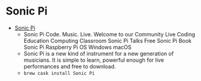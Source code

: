 # Sonic Pi
- [Sonic Pi](https://sonic-pi.net/)
  -  Sonic Pi Code. Music. Live. Welcome to our Community Live Coding Education  Computing Classroom Sonic Pi Talks Free Sonic Pi Book Sonic Pi  Raspberry Pi OS  Windows  macOS
  - Sonic Pi is a new kind of instrument for a new generation of musicians. It is simple to learn, powerful enough for live performances and free to download.
  - `brew cask install Sonic Pi`
